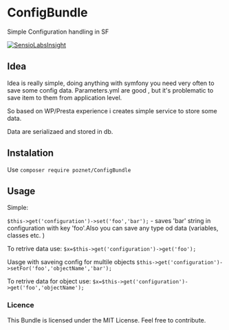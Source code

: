 # ConfigBundle
Simple Configuration handling   in SF 

[![SensioLabsInsight](https://insight.sensiolabs.com/projects/7aeeb69c-7452-44aa-adca-f386dee64193/big.png)](https://insight.sensiolabs.com/projects/7aeeb69c-7452-44aa-adca-f386dee64193)

## Idea  

Idea is really simple, doing anything  with symfony you need very often to save some config data.
Parameters.yml are good , but it's  problematic to save item to them from application level.
 
So based on WP/Presta experience i creates  simple service to store some data.
 
Data are serializaed and stored in db.

## Instalation 
Use `composer require poznet/ConfigBundle`


## Usage
Simple:

`$this->get('configuration')->set('foo','bar');`   - saves 'bar' string  in configuration  with key 'foo'.Also you can save any type od data (variables, classes  etc. )

To retrive data use: 
`$x=$this->get('configuration')->get('foo');`

Uasge with saveing config for multile objects
 `$this->get('configuration')->setFor('foo','objectName','bar');`

To retrive data for object  use: 
`$x=$this->get('configuration')->get('foo','objectName');`

### Licence 
This Bundle is licensed under the MIT License. Feel free to contribute.
